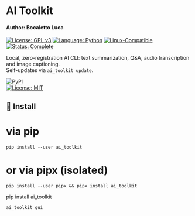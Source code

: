 <!-- README.md -->
# AI Toolkit
#### Author: Bocaletto Luca

[![License: GPL v3](https://img.shields.io/badge/License-GPLv3-blue?style=for-the-badge&logo=gnu)](LICENSE) [![Language: Python](https://img.shields.io/badge/Language-Python-blue?style=for-the-badge&logo=python)](https://www.python.org/) [![Linux-Compatible](https://img.shields.io/badge/Linux-Compatible-blue?style=for-the-badge&logo=linux)](https://www.kernel.org/) [![Status: Complete](https://img.shields.io/badge/Status-Complete-brightgreen?style=for-the-badge)](https://github.com/bocaletto-luca/Directory-Monitor)

Local, zero-registration AI CLI: text summarization, Q&A, audio transcription and image captioning.  
Self-updates via `ai_toolkit update`.

[![PyPI](https://img.shields.io/pypi/v/ai_toolkit.svg)](https://pypi.org/project/ai_toolkit)  
[![License: MIT](https://img.shields.io/badge/License-MIT-blue.svg)](LICENSE)

## 🚀 Install

# via pip
    pip install --user ai_toolkit

# or via pipx (isolated)
    pip install --user pipx && pipx install ai_toolkit

pip install ai_toolkit
      
    ai_toolkit gui
